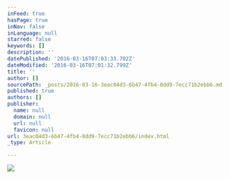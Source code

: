 ```yaml
---
inFeed: true
hasPage: true
inNav: false
inLanguage: null
starred: false
keywords: []
description: ''
datePublished: '2016-03-16T07:03:33.702Z'
dateModified: '2016-03-16T07:01:32.799Z'
title: ''
author: []
sourcePath: _posts/2016-03-16-3eac04d3-6b47-4fb4-8dd9-7ecc71b2ebb6.md
published: true
authors: []
publisher:
  name: null
  domain: null
  url: null
  favicon: null
url: 3eac04d3-6b47-4fb4-8dd9-7ecc71b2ebb6/index.html
_type: Article

---
```

![](https://the-grid-user-content.s3-us-west-2.amazonaws.com/d21b9b51-8f5e-4877-8216-91ca87764f04.jpg)